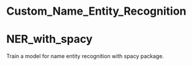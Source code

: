 # Custom_Name_Entity_Recognition

# NER_with_spacy
Train a model for name entity recognition with spacy package.
